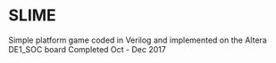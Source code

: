 # SLIME
Simple platform game coded in Verilog and implemented on the Altera DE1_SOC board
Completed Oct - Dec 2017

